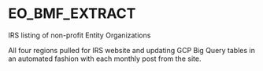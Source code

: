 # EO_BMF_EXTRACT
IRS listing of non-profit Entity Organizations 

All four regions pulled for IRS website and updating GCP Big Query tables in
an automated fashion with each monthly post from the site.
